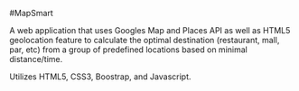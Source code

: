#MapSmart

A web application that uses Googles Map and Places API as well as HTML5 geolocation feature to calculate the optimal destination (restaurant, mall, par, etc) from a group of predefined locations based on minimal distance/time.

Utilizes HTML5, CSS3, Boostrap, and Javascript.

